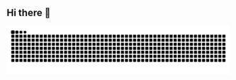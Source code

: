 ## Hi there 👋

<!--
**karin-xlz/karin-xlz** is a ✨ _special_ ✨ repository because its `README.md` (this file) appears on your GitHub profile.

Here are some ideas to get you started:

- 💞 aesthetics ...
- 💌 makeup...
- 🎀 shop online ...
- 🧿 to train ...
- 🌸 to play ...
- 💗 to read...
- 🧠 program ...
- 💋 take photos...
-->
<picture align="center">
  <source media="(prefers-color-scheme: dark)" srcset="https://raw.githubusercontent.com/karin-xlz/karin-xlz/output/github-contribution-grid-snake-dark.svg">
  <source media="(prefers-color-scheme: light)" srcset="https://raw.githubusercontent.com/karin-xlz/karin-xlz/output/github-contribution-grid-snake-dark.svg">
  <img align="center" alt="github contribution grid snake animation" src="https://raw.githubusercontent.com/karin-xlz/karin-xlz/output/github-contribution-grid-snake.svg">
</picture>
